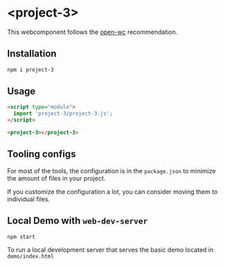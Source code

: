 # \<project-3>

This webcomponent follows the [open-wc](https://github.com/open-wc/open-wc) recommendation.

## Installation

```bash
npm i project-3
```

## Usage

```html
<script type="module">
  import 'project-3/project-3.js';
</script>

<project-3></project-3>
```



## Tooling configs

For most of the tools, the configuration is in the `package.json` to minimize the amount of files in your project.

If you customize the configuration a lot, you can consider moving them to individual files.

## Local Demo with `web-dev-server`

```bash
npm start
```

To run a local development server that serves the basic demo located in `demo/index.html`
